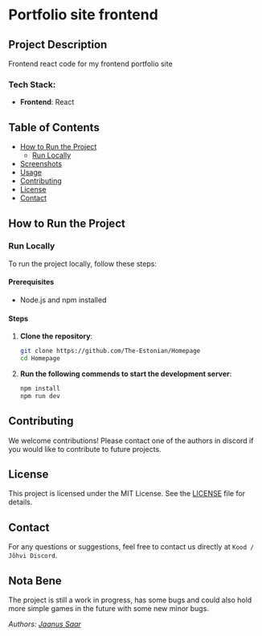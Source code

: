 # Portfolio site frontend

## Project Description

Frontend react code for my frontend portfolio site

### Tech Stack:

- **Frontend**: React

## Table of Contents

- [How to Run the Project](#how-to-run-the-project)
  - [Run Locally](#run-locally)
- [Screenshots](#screenshots)
- [Usage](#usage)
- [Contributing](#contributing)
- [License](#license)
- [Contact](#contact)

## How to Run the Project

### Run Locally

To run the project locally, follow these steps:

#### Prerequisites

- Node.js and npm installed

#### Steps

1. **Clone the repository**:

   ```bash
   git clone https://github.com/The-Estonian/Homepage
   cd Homepage
   ```

2. **Run the following commends to start the development server**:

   ```bash
   npm install
   npm run dev
   ```

## Contributing

We welcome contributions! Please contact one of the authors in discord if you would like to contribute to future projects.

## License

This project is licensed under the MIT License. See the [LICENSE](https://opensource.org/license/mit) file for details.

## Contact

For any questions or suggestions, feel free to contact us directly at `Kood / Jõhvi Discord`.

## Nota Bene

The project is still a work in progress, has some bugs and could also hold more simple games in the future with some new minor bugs.

_Authors: [Jaanus Saar](https://01.kood.tech/git/jsaar)_
